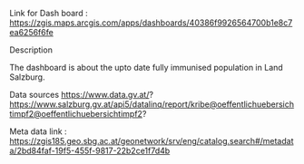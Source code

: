 Link for Dash board : https://zgis.maps.arcgis.com/apps/dashboards/40386f9926564700b1e8c7ea6256f6fe

Description

The dashboard is about the upto date fully immunised population in Land Salzburg.

Data sources
https://www.data.gv.at/?
https://www.salzburg.gv.at/api5/datalinq/report/kribe@oeffentlichuebersichtimpf2@oeffentlichuebersichtimpf2?  

Meta data link : https://zgis185.geo.sbg.ac.at/geonetwork/srv/eng/catalog.search#/metadata/2bd84faf-19f5-455f-9817-22b2ce1f7d4b


